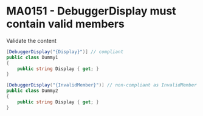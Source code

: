 # MA0151 - DebuggerDisplay must contain valid members

Validate the content 

````c#
[DebuggerDisplay("{Display}")] // compliant
public class Dummy1
{
    public string Display { get; }
}

[DebuggerDisplay("{InvalidMember}")] // non-compliant as InvalidMember doesn't exist
public class Dummy2
{
    public string Display { get; }
}
````
